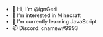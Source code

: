 - 👋 Hi, I’m @ignGeri
- 👀 I’m interested in Minecraft
- 🌱 I’m currently learning JavaScript
- 📫 Discord: cnamew#9993
